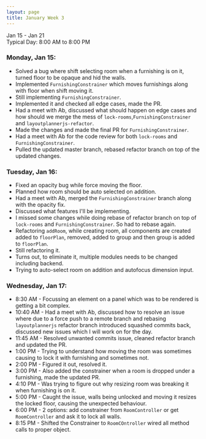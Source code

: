 ```yaml
---
layout: page
title: January Week 3
---
```


Jan 15 - Jan 21<br>
Typical Day: 8:00 AM to 8:00 PM

### Monday, Jan 15:

- Solved a bug where shift selecting room when a furnishing is on it, turned floor to be opaque and hid the walls.
- Implemented `FurnishingConstrainer` which moves furnishings along with floor when shift moving it.
- Still implementing `FurnishingConstrainer`.
- Implemented it and checked all edge cases, made the PR.
- Had a meet with Ab, discussed what should happen on edge cases and how should we merge the mess of `lock-rooms`,`FurnishingConstrainer` and `layoutplannerjs-refactor`.
- Made the changes and made the final PR for `FurnishingConstrainer`.
- Had a meet with Ab for the code review for both `lock-rooms` and `FurnishingConstrainer`.
- Pulled the updated master branch, rebased refactor branch on top of the updated changes.

### Tuesday, Jan 16:

- Fixed an opacity bug while force moving the floor.
- Planned how room should be auto selected on addition.
- Had a meet with Ab, merged the `FurnishingConstrainer` branch along with the opacity fix.
- Discussed what features I'll be implementing.
- I missed some changes while doing rebase of refactor branch on top of `lock-rooms` and `FurnishingConstrainer`. So had to rebase again.
- Refactoring `addRoom`, while creating room, all components are created added to `floorPlan`, removed, added to group and then group is added to `floorPlan`.
- Still refactoring it.
- Turns out, to eliminate it, multiple modules needs to be changed including backend.
- Trying to auto-select room on addition and autofocus dimension input.

### Wednesday, Jan 17:

- 8:30 AM - Focussing an element on a panel which was to be rendered is getting a bit complex.
- 10:40 AM - Had a meet with Ab, discussed how to resolve an issue where due to a force push to a remote branch and rebasing `layoutplannerjs` refactor branch introduced squashed commits back, discussed new issues which I will work on for the day.
- 11:45 AM - Resolved unwanted commits issue, cleaned refactor branch and updated the PR.
- 1:00 PM - Trying to understand how moving the room was sometimes causing to lock it with furnishing and sometimes not.
- 2:00 PM - Figured it out, resolved it.
- 3:00 PM - Also added the constrainer when a room is dropped under a furnishing, made the updated PR.
- 4:10 PM - Was trying to figure out why resizing room was breaking it when furnishing is on it.
- 5:00 PM - Caught the issue, walls being unlocked and moving it resizes the locked floor, causing the unexpected behaviour.
- 6:00 PM - 2 options: add constrainer from `RoomController` or get `RoomController` and ask it to lock all walls.
- 8:15 PM - Shifted the Constrainer to `RoomCOntroller` wired all method calls to proper object.